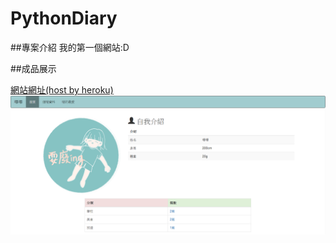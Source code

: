 # PythonDiary

##專案介紹
我的第一個網站:D

##成品展示

[網站網址(host by heroku)](https://diary-python.herokuapp.com)
![](https://github.com/aChien-2413/PythonDiary/raw/master/chien.png)
